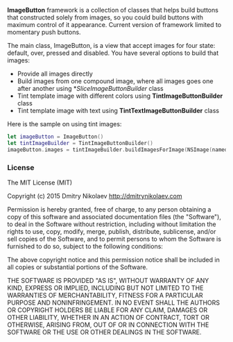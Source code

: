 **ImageButton** framework is a collection of classes that helps build buttons that constructed solely from images, so you could build buttons with maximum control of it appearance. Current version of framework limited to momentary push buttons.

The main class, ImageButton, is a view that accept images for four state: default, over, pressed and disabled. You have several options to build that images:

- Provide all images directly
- Build images from one compound image, where all images goes one after another using **SliceImageButtonBuilder* class
- Tint template image with different colors using **TintImageButtonBuilder** class
- Tint template image with text using **TintTextImageButtonBuilder** class

Here is the sample on using tint images:

```swift
let imageButton = ImageButton()
let tintImageBuilder = TintImageButtonBuilder()
imageButton.images = tintImageBuilder.buildImagesForImage(NSImage(named: "tint")!)
```

### License

The MIT License (MIT)

Copyright (c) 2015 Dmitry Nikolaev http://dmitrynikolaev.com

Permission is hereby granted, free of charge, to any person obtaining a copy
of this software and associated documentation files (the "Software"), to deal
in the Software without restriction, including without limitation the rights
to use, copy, modify, merge, publish, distribute, sublicense, and/or sell
copies of the Software, and to permit persons to whom the Software is
furnished to do so, subject to the following conditions:

The above copyright notice and this permission notice shall be included in all
copies or substantial portions of the Software.

THE SOFTWARE IS PROVIDED "AS IS", WITHOUT WARRANTY OF ANY KIND, EXPRESS OR
IMPLIED, INCLUDING BUT NOT LIMITED TO THE WARRANTIES OF MERCHANTABILITY,
FITNESS FOR A PARTICULAR PURPOSE AND NONINFRINGEMENT. IN NO EVENT SHALL THE
AUTHORS OR COPYRIGHT HOLDERS BE LIABLE FOR ANY CLAIM, DAMAGES OR OTHER
LIABILITY, WHETHER IN AN ACTION OF CONTRACT, TORT OR OTHERWISE, ARISING FROM,
OUT OF OR IN CONNECTION WITH THE SOFTWARE OR THE USE OR OTHER DEALINGS IN THE
SOFTWARE.